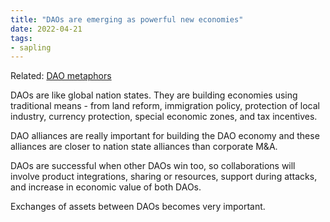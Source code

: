 ```yaml
---
title: "DAOs are emerging as powerful new economies"
date: 2022-04-21
tags:
- sapling
---
```


Related: [DAO metaphors](/notes/DAO%20metaphors.md)

DAOs are like global nation states. They are building economies using traditional means - from land reform, immigration policy, protection of local industry, currency protection, special economic zones, and tax incentives. 

DAO alliances are really important for building the DAO economy and these alliances are closer to nation state alliances than corporate M&A. 

DAOs are successful when other DAOs win too, so collaborations will involve product integrations, sharing or resources, support during attacks, and increase in economic value of both DAOs. 

Exchanges of assets between DAOs becomes very important. 




